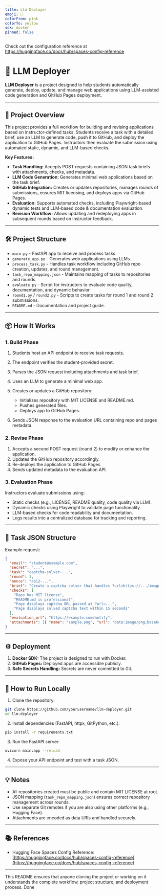 ```yaml
---
title: Llm Deployer
emoji: 🦀
colorFrom: pink
colorTo: yellow
sdk: docker
pinned: false
---
```


Check out the configuration reference at https://huggingface.co/docs/hub/spaces-config-reference

# 🦀 LLM Deployer

**LLM Deployer** is a project designed to help students automatically generate, deploy, update, and manage web applications using LLM-assisted code generation and GitHub Pages deployment.

---

## 🎯 Project Overview

This project provides a full workflow for building and revising applications based on instructor-defined tasks. Students receive a task with a detailed brief, use an LLM to generate code, push it to GitHub, and deploy the application to GitHub Pages. Instructors then evaluate the submission using automated static, dynamic, and LLM-based checks.

**Key Features:**

* **Task Handling:** Accepts POST requests containing JSON task briefs with attachments, checks, and metadata.
* **LLM Code Generation:** Generates minimal web applications based on the task brief.
* **GitHub Integration:** Creates or updates repositories, manages rounds of submissions, ensures MIT licensing, and deploys apps via GitHub Pages.
* **Evaluation:** Supports automated checks, including Playwright-based dynamic tests and LLM-based code & documentation evaluation.
* **Revision Workflow:** Allows updating and redeploying apps in subsequent rounds based on instructor feedback.

---

## 🛠 Project Structure

* `main.py` - FastAPI app to receive and process tasks.
* `generate_app.py` - Generates web applications using LLMs.
* `process_task.py` - Handles task workflow including GitHub repo creation, updates, and round management.
* `task_repo_mapping.json` - Maintains mapping of tasks to repositories and rounds.
* `evaluate.py` - Script for instructors to evaluate code quality, documentation, and dynamic behavior.
* `round1.py` / `round2.py` - Scripts to create tasks for round 1 and round 2 submissions.
* `README.md` - Documentation and project guide.

---

## 📦 How It Works

### 1. Build Phase

1. Students host an API endpoint to receive task requests.
2. The endpoint verifies the student-provided secret.
3. Parses the JSON request including attachments and task brief.
4. Uses an LLM to generate a minimal web app.
5. Creates or updates a GitHub repository:

   * Initializes repository with MIT LICENSE and README.md.
   * Pushes generated files.
   * Deploys app to GitHub Pages.
6. Sends JSON response to the evaluation URL containing repo and pages metadata.

### 2. Revise Phase

1. Accepts a second POST request (round 2) to modify or enhance the application.
2. Updates the GitHub repository accordingly.
3. Re-deploys the application to GitHub Pages.
4. Sends updated metadata to the evaluation API.

### 3. Evaluation Phase

Instructors evaluate submissions using:

* Static checks (e.g., LICENSE, README quality, code quality via LLM).
* Dynamic checks using Playwright to validate page functionality.
* LLM-based checks for code readability and documentation.
* Logs results into a centralized database for tracking and reporting.

---

## 🧩 Task JSON Structure

Example request:

```json
{
  "email": "student@example.com",
  "secret": "...",
  "task": "captcha-solver-...",
  "round": 1,
  "nonce": "ab12-...",
  "brief": "Create a captcha solver that handles ?url=https://.../image.png. Default to attached sample.",
  "checks": [
    "Repo has MIT license",
    "README.md is professional",
    "Page displays captcha URL passed at ?url=...",
    "Page displays solved captcha text within 15 seconds"
  ],
  "evaluation_url": "https://example.com/notify",
  "attachments": [{ "name": "sample.png", "url": "data:image/png;base64,iVBORw..." }]
}
```

---

## ⚙️ Deployment

1. **Docker SDK:** The project is designed to run with Docker.
2. **GitHub Pages:** Deployed apps are accessible publicly.
3. **Safe Secrets Handling:** Secrets are never committed to Git.

---

## 📝 How to Run Locally

1. Clone the repository:

```bash
git clone https://github.com/yourusername/llm-deployer.git
cd llm-deployer
```

2. Install dependencies (FastAPI, httpx, GitPython, etc.):

```bash
pip install -r requirements.txt
```

3. Run the FastAPI server:

```bash
uvicorn main:app --reload
```

4. Expose your API endpoint and test with a task JSON.

---

## 💡 Notes

* All repositories created must be public and contain MIT LICENSE at root.
* JSON mapping (`task_repo_mapping.json`) ensures correct repository management across rounds.
* Use separate Git remotes if you are also using other platforms (e.g., Hugging Face).
* Attachments are encoded as data URIs and handled securely.

---

## 📚 References

* Hugging Face Spaces Config Reference: [https://huggingface.co/docs/hub/spaces-config-reference](https://huggingface.co/docs/hub/spaces-config-reference)

---

This README ensures that anyone cloning the project or working on it understands the complete workflow, project structure, and deployment process. Done
